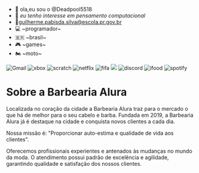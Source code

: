 - 👋 ola,eu sou o @Deadpool5518
- 👀 *eu tenho interesse em pensamento computacional*
- 📧guilherme.pabisda.silva@escola.pr.gov.br
- 💻 ~programador~
- 🇧🇷 ~brasil~
- 🎮 ~games~
- 🏍️ ~moto~

![Gmail](https://img.shields.io/badge/Gmail-D14836?style=for-the-badge&logo=gmail&logoColor=white)
![xbox](https://img.shields.io/badge/Xbox-107C10?style=for-the-badge&logo=xbox&logoColor=white)
![scratch](https://img.shields.io/badge/Scratch-4D97FF?style=for-the-badge&logo=Scratch&logoColor=white)
![netflix](https://img.shields.io/badge/Netflix-E50914?style=for-the-badge&logo=netflix&logoColor=white)
![fifa](https://img.shields.io/badge/FIFA-B7312F?style=for-the-badge&logo=fifa&logoColor=white)
<img src = "https://img.shields.io/badge/JavaScript-323330?style=for-the-badge&logo=javascript&logoColor=F7DF1E">
![discord](https://img.shields.io/badge/Discord-5865F2?style=for-the-badge&logo=discord&logoColor=white)
![ifood](https://img.shields.io/badge/iFood-EA1D2C?style=for-the-badge&logo=ifood&logoColor=white)
![spotify](https://img.shields.io/badge/Spotify-1ED760?&style=for-the-badge&logo=spotify&logoColor=white)
<!---

Deadpool5518/Deadpool5518 is a ✨ special ✨ repository because its `README.md` (this file) appears on your GitHub profile.
You can click the Preview link to take a look at your changes.
--->
<h1>Sobre a Barbearia Alura</h1>

<p>Localizada no coração da cidade a Barbearia Alura traz para o mercado o que há de melhor para o seu cabelo e barba. Fundada em 2019, a Barbearia Alura já é destaque na cidade e conquista novos clientes a cada dia.<p/>

<p>Nossa missão é: "Proporcionar auto-estima e qualidade de vida aos clientes".</p>

<p>Oferecemos profissionais experientes e antenados às mudanças no mundo da moda. O atendimento possui padrão de excelência e agilidade, garantindo qualidade e satisfação dos nossos clientes.</p>
